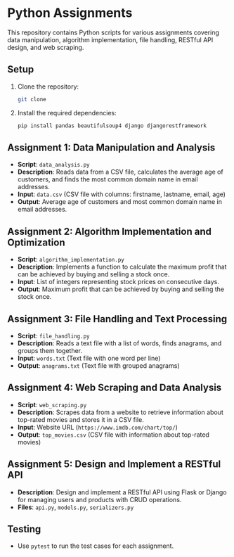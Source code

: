 # Python Assignments

This repository contains Python scripts for various assignments covering data manipulation, algorithm implementation, file handling, RESTful API design, and web scraping.

## Setup

1. Clone the repository:

   ```sh
   git clone 
   ```

2. Install the required dependencies:

   ```sh
   pip install pandas beautifulsoup4 django djangorestframework
   ```

## Assignment 1: Data Manipulation and Analysis

- **Script**: `data_analysis.py`
- **Description**: Reads data from a CSV file, calculates the average age of customers, and finds the most common domain name in email addresses.
- **Input**: `data.csv` (CSV file with columns: firstname, lastname, email, age)
- **Output**: Average age of customers and most common domain name in email addresses.

## Assignment 2: Algorithm Implementation and Optimization

- **Script**: `algorithm_implementation.py`
- **Description**: Implements a function to calculate the maximum profit that can be achieved by buying and selling a stock once.
- **Input**: List of integers representing stock prices on consecutive days.
- **Output**: Maximum profit that can be achieved by buying and selling the stock once.

## Assignment 3: File Handling and Text Processing

- **Script**: `file_handling.py`
- **Description**: Reads a text file with a list of words, finds anagrams, and groups them together.
- **Input**: `words.txt` (Text file with one word per line)
- **Output**: `anagrams.txt` (Text file with grouped anagrams)

## Assignment 4: Web Scraping and Data Analysis

- **Script**: `web_scraping.py`
- **Description**: Scrapes data from a website to retrieve information about top-rated movies and stores it in a CSV file.
- **Input**: Website URL (`https://www.imdb.com/chart/top/`)
- **Output**: `top_movies.csv` (CSV file with information about top-rated movies)

## Assignment 5: Design and Implement a RESTful API

- **Description**: Design and implement a RESTful API using Flask or Django for managing users and products with CRUD operations.
- **Files**: `api.py`, `models.py`, `serializers.py`



## Testing

- Use `pytest` to run the test cases for each assignment.
